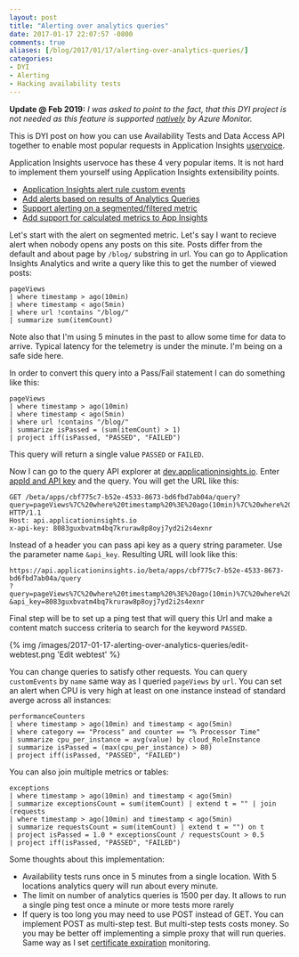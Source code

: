 ```yaml
---
layout: post
title: "Alerting over analytics queries"
date: 2017-01-17 22:07:57 -0800
comments: true
aliases: [/blog/2017/01/17/alerting-over-analytics-queries/]
categories:
- DYI
- Alerting
- Hacking availability tests 
---
```

**Update @ Feb 2019:** *I was asked to point to the fact, that this DYI project
is not needed as this feature is supported [natively](https://docs.microsoft.com/azure/azure-monitor/learn/tutorial-response) by Azure Monitor.*

This is DYI post on how you can use Availability Tests and Data Access API together to enable most popular requests in Application Insights [uservoice](http://aka.ms/aiuservoice).

Application Insights uservoce has these 4 very popular items. It is not hard to implement them yourself using Application Insights extensibility points. 

- [Application Insights alert rule custom events](https://visualstudio.uservoice.com/forums/357324-application-insights/suggestions/8016897-application-insights-alert-rule-custom-events)
- [Add alerts based on results of Analytics Queries](https://visualstudio.uservoice.com/forums/357324-application-insights/suggestions/14428134-add-alerts-based-on-results-of-analytics-queries)
- [Support alerting on a segmented/filtered metric](https://visualstudio.uservoice.com/forums/357324-application-insights/suggestions/13310073-support-alerting-on-a-segmented-filtered-metric)
- [Add support for calculated metrics to App Insights](https://visualstudio.uservoice.com/forums/357324-application-insights/suggestions/5509737-add-support-for-calculated-metrics-to-app-insights)

Let's start with the alert on segmented metric. Let's say I want to recieve alert when nobody opens any posts on this site. Posts differ from the default and about page by `/blog/` substring in url. You can go to Application Insights Analytics and write a query like this to get the number of viewed posts:

```
pageViews
| where timestamp > ago(10min)
| where timestamp < ago(5min)
| where url !contains "/blog/" 
| summarize sum(itemCount)
```

Note also that I'm using 5 minutes in the past to allow some time for data to arrive. Typical latency for the telemetry is under the minute. I'm being on a safe side here.

In order to convert this query into a Pass/Fail statement I can do something like this:

```
pageViews
| where timestamp > ago(10min)
| where timestamp < ago(5min)
| where url !contains "/blog/" 
| summarize isPassed = (sum(itemCount) > 1)
| project iff(isPassed, "PASSED", "FAILED")
```

This query will return a single value `PASSED` or `FAILED`.

Now I can go to the query API explorer at [dev.applicationinsights.io](https://dev.applicationinsights.io/apiexplorer/query). Enter [appId and API key](https://dev.applicationinsights.io/documentation/Authorization/API-key-and-App-ID) and the query. You will get the URL like this:

```
GET /beta/apps/cbf775c7-b52e-4533-8673-bd6fbd7ab04a/query?query=pageViews%7C%20where%20timestamp%20%3E%20ago(10min)%7C%20where%20timestamp%20%3C%20ago(5min)%7C%20where%20url%20!contains%20%22%2Fblog%2F%22%20%7C%20summarize%20isPassed%20%3D%20(sum(itemCount)%20%3E%201)%7C%20project%20iff(isPassed%2C%20%22PASSED%22%2C%20%22FAILED%22) HTTP/1.1
Host: api.applicationinsights.io
x-api-key: 8083guxbvatm4bq7kruraw8p8oyj7yd2i2s4exnr
```

Instead of a header you can pass api key as a query string parameter. Use the parameter name `&api_key`. Resulting URL will look like this:

```
https://api.applicationinsights.io/beta/apps/cbf775c7-b52e-4533-8673-bd6fbd7ab04a/query
?query=pageViews%7C%20where%20timestamp%20%3E%20ago(10min)%7C%20where%20timestamp%20%3C%20ago(5min)%7C%20where%20url%20!contains%20%22%2Fblog%2F%22%20%7C%20summarize%20isPassed%20%3D%20(sum(itemCount)%20%3E%201)%7C%20project%20iff(isPassed%2C%20%22PASSED%22%2C%20%22FAILED%22)
&api_key=8083guxbvatm4bq7kruraw8p8oyj7yd2i2s4exnr
```

Final step will be to set up a ping test that will query this Url and make a content match success criteria to search for the keyword `PASSED`.

{% img /images/2017-01-17-alerting-over-analytics-queries/edit-webtest.png 'Edit webtest' %}

You can change queries to satisfy other requests. You can query `customEvents` by `name` same way as I queried `pageViews` by `url`. You can set an alert when CPU is very high at least on one instance instead of standard averge across all instances:

```
performanceCounters
| where timestamp > ago(10min) and timestamp < ago(5min)
| where category == "Process" and counter == "% Processor Time"
| summarize cpu_per_instance = avg(value) by cloud_RoleInstance
| summarize isPassed = (max(cpu_per_instance) > 80)
| project iff(isPassed, "PASSED", "FAILED")
```

You can also join multiple metrics or tables:

```
exceptions
| where timestamp > ago(10min) and timestamp < ago(5min)
| summarize exceptionsCount = sum(itemCount) | extend t = "" | join
(requests 
| where timestamp > ago(10min) and timestamp < ago(5min)
| summarize requestsCount = sum(itemCount) | extend t = "") on t
| project isPassed = 1.0 * exceptionsCount / requestsCount > 0.5
| project iff(isPassed, "PASSED", "FAILED")
```

Some thoughts about this implementation:

- Availability tests runs once in 5 minutes from a single location. With 5 locations analytics query will run about every minute.
- The limit on number of analytics queries is 1500 per day. It allows to run a single ping test once a minute or more tests more rarely
- If query is too long you may need to use POST instead of GET. You can implement POST as multi-step test. But multi-step tests costs money. So you may be better off implementing a simple proxy that will run queries. Same way as I set [certificate expiration](http://apmtips.com/blog/2016/07/20/ssl-expiration-monitoring/) monitoring.